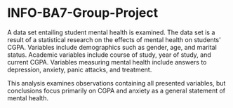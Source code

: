 # INFO-BA7-Group-Project

A data set entailing student mental health is examined. The data set is a result of a statistical
research on the effects of mental health on students' CGPA. Variables include demographics such 
as gender, age, and marital status. Academic variables include course of study, year of study, and 
current CGPA. Variables measuring mental health include answers to depression, anxiety, panic 
attacks, and treatment.

This analysis examines observations containing all presented variables, but conclusions 
focus primarily on CGPA and anxiety as a general statement of mental health.